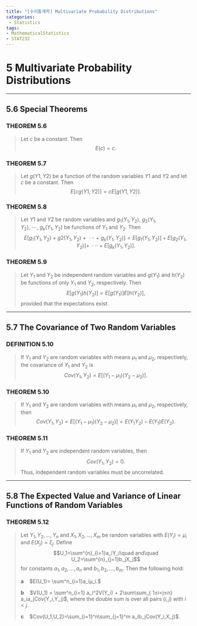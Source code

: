 ```yaml
---
title: "[수리통계학] Multivariate Probability Distributions"
categories:
 - Statistics
tags: 
- MathematicalStatistics
- STAT232
---
```

# 5 Multivariate Probability Distributions

---

## 5.6 Special Theorems

### THEOREM 5.6
>Let $c$ be a constant. Then
>$$E(c) = c.$$

### THEOREM 5.7
>Let $g(Y1,Y2)$ be a function of the random variables $Y1$ and $Y2$ and let $c$ be a constant. Then
>$$E[cg(Y1, Y2)] = cE[g(Y1, Y2)].$$

### THEOREM 5.8
>Let $Y1$ and $Y2$ be random variables and $g_1(Y_1,Y_2),\ g_2(Y_1,Y_2),\ \cdots,\ g_k(Y_1,Y_2)$ be functions of $Y_1$ and $Y_2$. Then
>$$E[g_1(Y_1,Y_2)\ +\ g2(Y_1,Y_2)\ +\ ···\ +\ g_k(Y_1,Y_2)]
= E[g_1(Y_1,Y_2)]+ E[g_2(Y_1,Y_2)]+\ ···\ +\ E[g_k(Y_1,Y_2)].$$

### THEOREM 5.9
>Let $Y_1$ and $Y_2$ be independent random variables and $g(Y_1)$ and $h(Y_2)$ be functions of only $Y_1$ and $Y_2$, respectively. Then
>$$E[g(Y_1)h(Y_2)] = E[g(Y_1)]E[h(Y_2)],$$
> provided that the expectations exist.

---

## 5.7 The Covariance of Two Random Variables

### DEFINITION 5.10
> If $Y_1$ and $Y_2$ are random variables with means $μ_1$ and $μ_2$, respectively, the covariance of $Y_1$ and $Y_2$ is
>$$Cov(Y_1, Y_2) = E [(Y_1 − μ_1)(Y_2 − μ_2)] .$$

### THEOREM 5.10
>If $Y_1$ and $Y_2$ are random variables with means $μ_1$ and $μ_2$, respectively, then 
>$$Cov(Y_1, Y_2) = E [(Y_1 − μ_1)(Y_2 − μ_2)] = E(Y_1Y_2) − E(Y_1)E(Y_2).$$

### THEOREM 5.11
> If $Y_1$ and $Y_2$ are independent random variables, then 
> $$Cov(Y_1, Y_2) = 0.$$
> Thus, independent random variables must be uncorrelated.


---

## 5.8 The Expected Value and Variance of Linear Functions of Random Variables

### THEOREM 5.12
>Let $Y_1,Y_2,...,Y_n$ and $X_1, X_2,..., X_m$ be random variables with $E(Y_i) = μ_i$ and $E ( X_j ) = ξ_j$. Define
>$$U_1=\sum^{n}_{i=1}a_iY_i\quad and\quad  U_2=\sum^{n}_{j=1}b_jX_j$$
> for constants $a_1,a_2,...,a_n$ and $b_1,b_2,...,b_m.$ Then the following hold:
>   
> **a**&nbsp;&nbsp;&nbsp;&nbsp;$E(U_1)= \sum^n_{i=1}a_iμ_i.$
>
> **b**&nbsp;&nbsp;&nbsp;&nbsp;$V(U_1) = \sum^n_{i=1} a_i^2V(Y_i) + 2\sum\sum_{ 1≤i<j≤n} a_ia_jCov(Y_i,Y_j)$, where the double sum is over all pairs $(i, j)$ with $i < j$.
>
> **c**&nbsp;&nbsp;&nbsp;&nbsp;$Cov(U_1,U_2)=\sum_{i=1}^n\sum_{j=1}^m a_ib_jCov(Y_i,X_j)$.
